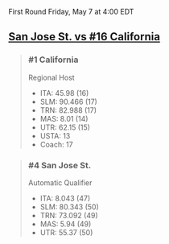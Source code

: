 First Round
Friday, May 7 at 4:00 EDT
## [San Jose St. vs #16 California](https://www.ncaa.com/game/5833650) 

> ### #1 California  
> Regional Host  
> - ITA: 45.98 (16)  
> - SLM: 90.466 (17)  
> - TRN: 82.988 (17)  
> - MAS: 8.01 (14)  
> - UTR: 62.15 (15)  
> - USTA: 13  
> - Coach: 17  

> ### #4 San Jose St.  
> Automatic Qualifier  
> - ITA: 8.043 (47)  
> - SLM: 80.343 (50)  
> - TRN: 73.092 (49)  
> - MAS: 5.94 (49)  
> - UTR: 55.37 (50)  